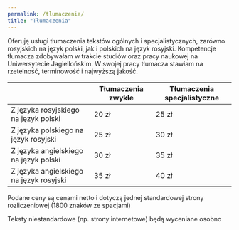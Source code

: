 ```yaml
---
permalink: /tlumaczenia/
title: "Tłumaczenia"
---
```


Oferuję usługi tłumaczenia tekstów ogólnych i specjalistycznych, zarówno rosyjskich na język polski, jak i polskich na język rosyjski. Kompetencje tłumacza zdobywałam w trakcie studiów oraz pracy naukowej na Uniwersytecie Jagiellońskim. W swojej pracy tłumacza stawiam na rzetelność, terminowość i najwyższą jakość.

|                                         | Tłumaczenia zwykłe | Tłumaczenia specjalistyczne |
| --------------------------------------- | ------------------ | --------------------------- |
| Z języka rosyjskiego na język polski    | 20 zł              | 25 zł                       |
| Z języka polskiego na język rosyjski    | 25 zł              | 30 zł                       |
| Z języka angielskiego na język polski   | 30 zł              | 35 zł                       |
| Z języka angielskiego na język rosyjski | 35 zł              | 40 zł                       |

Podane ceny są cenami netto i dotyczą jednej standardowej strony rozliczeniowej (1800 znaków ze spacjami)

Teksty niestandardowe (np. strony internetowe) będą wyceniane osobno
